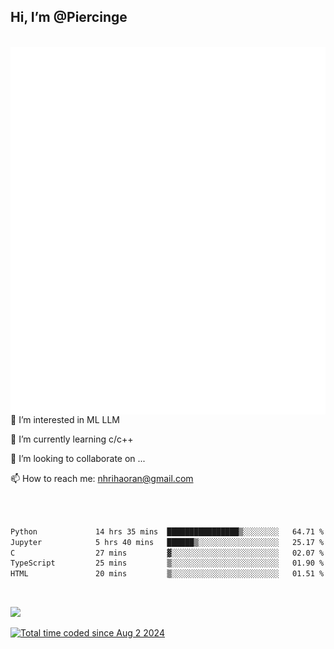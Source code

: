 <h2> Hi, I’m @Piercinge </h2>

<br>

<img align="right" src="https://raw.githubusercontent.com/Piercinge/github-stats/master/generated/overview.svg#gh-light-mode-only">
<img align="right" src="https://raw.githubusercontent.com/Piercinge/github-stats/master/generated/overview.svg#gh-dark-mode-only">

👀 I’m interested in ML LLM

🌱 I’m currently learning c/c++

💞️ I’m looking to collaborate on ...

📫 How to reach me: nhrihaoran@gmail.com

<br><br>

<!--START_SECTION:waka-->

```txt
Python             14 hrs 35 mins  ████████████████▒░░░░░░░░   64.71 %
Jupyter            5 hrs 40 mins   ██████▒░░░░░░░░░░░░░░░░░░   25.17 %
C                  27 mins         ▓░░░░░░░░░░░░░░░░░░░░░░░░   02.07 %
TypeScript         25 mins         ▒░░░░░░░░░░░░░░░░░░░░░░░░   01.90 %
HTML               20 mins         ▒░░░░░░░░░░░░░░░░░░░░░░░░   01.51 %
```

<!--END_SECTION:waka-->

<br>

<a href="https://wakatime.com"><img src="https://wakatime.com/share/@haoran_ni/48d32ab7-16dd-4d92-9eeb-ae9d66413442.png" /></a>

<!--
[![Ashutosh's github activity graph](https://github-readme-activity-graph.vercel.app/graph?username=Piercinge&theme=minimal)](https://github.com/ashutosh00710/github-readme-activity-graph)-->

<a href="https://wakatime.com/@2e7a1580-9a6c-4340-8b70-5b56364a5d8c"><img src="https://wakatime.com/badge/user/2e7a1580-9a6c-4340-8b70-5b56364a5d8c.svg" alt="Total time coded since Aug 2 2024" /></a>
